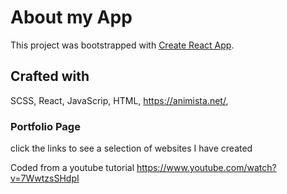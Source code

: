 # About my App

This project was bootstrapped with [Create React App](https://github.com/facebook/create-react-app).

## Crafted with
SCSS, React, JavaScrip, HTML, https://animista.net/,

### Portfolio Page
click the links to see a selection of websites I have created


Coded from a youtube tutorial https://www.youtube.com/watch?v=7WwtzsSHdpI

